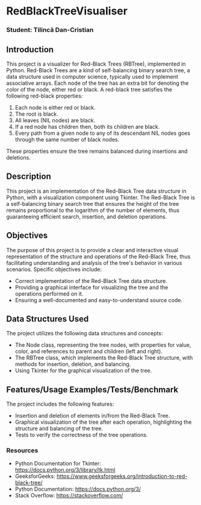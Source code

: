 # RedBlackTreeVisualiser

### Student: Tilincă Dan-Cristian

## Introduction
This project is a visualizer for Red-Black Trees (RBTree), implemented in Python. Red-Black Trees are a kind of self-balancing binary search tree, a data structure used in computer science, typically used to implement associative arrays. Each node of the tree has an extra bit for denoting the color of the node, either red or black. A red-black tree satisfies the following red-black properties:
1. Each node is either red or black.
2. The root is black.
3. All leaves (NIL nodes) are black.
4. If a red node has children then, both its children are black.
5. Every path from a given node to any of its descendant NIL nodes goes through the same number of black nodes.

These properties ensure the tree remains balanced during insertions and deletions.

## Description
This project is an implementation of the Red-Black Tree data structure in Python, with a visualization component using Tkinter. The Red-Black Tree is a self-balancing binary search tree that ensures the height of the tree remains proportional to the logarithm of the number of elements, thus guaranteeing efficient search, insertion, and deletion operations.

## Objectives
The purpose of this project is to provide a clear and interactive visual representation of the structure and operations of the Red-Black Tree, thus facilitating understanding and analysis of the tree's behavior in various scenarios. Specific objectives include:

* Correct implementation of the Red-Black Tree data structure.
* Providing a graphical interface for visualizing the tree and the operations performed on it.
* Ensuring a well-documented and easy-to-understand source code.

## Data Structures Used
The project utilizes the following data structures and concepts:

* The Node class, representing the tree nodes, with properties for value, color, and references to parent and children (left and right).
* The RBTree class, which implements the Red-Black Tree structure, with methods for insertion, deletion, and balancing.
* Using Tkinter for the graphical visualization of the tree.

## Features/Usage Examples/Tests/Benchmark
The project includes the following features:

* Insertion and deletion of elements in/from the Red-Black Tree.
* Graphical visualization of the tree after each operation, highlighting the structure and balancing of the tree.
* Tests to verify the correctness of the tree operations.

### Resources
* Python Documentation for Tkinter: https://docs.python.org/3/library/tk.html
* GeeksforGeeks: https://www.geeksforgeeks.org/introduction-to-red-black-tree/
* Python Documentation: https://docs.python.org/3/
* Stack Overflow: https://stackoverflow.com/
